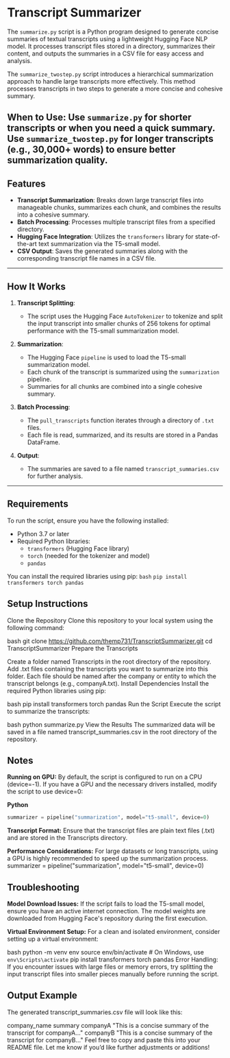 # Transcript Summarizer

The `summarize.py` script is a Python program designed to generate concise summaries of textual transcripts using a lightweight Hugging Face NLP model. It processes transcript files stored in a directory, summarizes their content, and outputs the summaries in a CSV file for easy access and analysis.

The `summarize_twostep.py` script introduces a hierarchical summarization approach to handle large transcripts more effectively. This method processes transcripts in two steps to generate a more concise and cohesive summary.

**When to Use:**
Use `summarize.py` for shorter transcripts or when you need a quick summary.
Use `summarize_twostep.py` for longer transcripts (e.g., 30,000+ words) to ensure better summarization quality.
---

## Features

- **Transcript Summarization**: Breaks down large transcript files into manageable chunks, summarizes each chunk, and combines the results into a cohesive summary.
- **Batch Processing**: Processes multiple transcript files from a specified directory.
- **Hugging Face Integration**: Utilizes the `transformers` library for state-of-the-art text summarization via the T5-small model.
- **CSV Output**: Saves the generated summaries along with the corresponding transcript file names in a CSV file.

---

## How It Works

1. **Transcript Splitting**:
   - The script uses the Hugging Face `AutoTokenizer` to tokenize and split the input transcript into smaller chunks of 256 tokens for optimal performance with the T5-small summarization model.

2. **Summarization**:
   - The Hugging Face `pipeline` is used to load the T5-small summarization model.
   - Each chunk of the transcript is summarized using the `summarization` pipeline.
   - Summaries for all chunks are combined into a single cohesive summary.

3. **Batch Processing**:
   - The `pull_transcripts` function iterates through a directory of `.txt` files.
   - Each file is read, summarized, and its results are stored in a Pandas DataFrame.

4. **Output**:
   - The summaries are saved to a file named `transcript_summaries.csv` for further analysis.

---

## Requirements

To run the script, ensure you have the following installed:

- Python 3.7 or later
- Required Python libraries:
  - `transformers` (Hugging Face library)
  - `torch` (needed for the tokenizer and model)
  - `pandas`

You can install the required libraries using pip:
`bash`
`pip install transformers torch pandas`


## Setup Instructions
Clone the Repository
Clone this repository to your local system using the following command:

bash
git clone https://github.com/themp731/TranscriptSummarizer.git
cd TranscriptSummarizer
Prepare the Transcripts

Create a folder named Transcripts in the root directory of the repository.
Add .txt files containing the transcripts you want to summarize into this folder.
Each file should be named after the company or entity to which the transcript belongs (e.g., companyA.txt).
Install Dependencies
Install the required Python libraries using pip:

bash
pip install transformers torch pandas
Run the Script
Execute the script to summarize the transcripts:

bash
python summarize.py
View the Results
The summarized data will be saved in a file named transcript_summaries.csv in the root directory of the repository.

## Notes
**Running on GPU:**
By default, the script is configured to run on a CPU (device=-1). If you have a GPU and the necessary drivers installed, modify the script to use device=0:

**Python**
```python
summarizer = pipeline("summarization", model="t5-small", device=0)
```
**Transcript Format:**
Ensure that the transcript files are plain text files (.txt) and are stored in the Transcripts directory.

**Performance Considerations:**
For large datasets or long transcripts, using a GPU is highly recommended to speed up the summarization process.
summarizer = pipeline("summarization", model="t5-small", device=0)

## Troubleshooting
**Model Download Issues:**
If the script fails to load the T5-small model, ensure you have an active internet connection. The model weights are downloaded from Hugging Face's repository during the first execution.

**Virtual Environment Setup:**
For a clean and isolated environment, consider setting up a virtual environment:

bash
python -m venv env
source env/bin/activate  # On Windows, use `env\Scripts\activate`
pip install transformers torch pandas
Error Handling:
If you encounter issues with large files or memory errors, try splitting the input transcript files into smaller pieces manually before running the script.

## Output Example
The generated transcript_summaries.csv file will look like this:

company_name	summary
companyA	"This is a concise summary of the transcript for companyA..."
companyB	"This is a concise summary of the transcript for companyB..."
Feel free to copy and paste this into your README file. Let me know if you’d like further adjustments or additions!